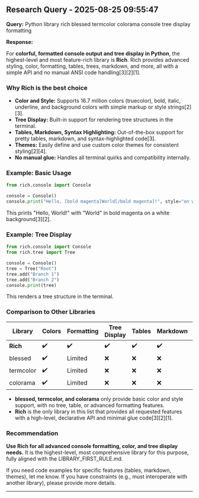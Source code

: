 
## Research Query - 2025-08-25 09:55:47

**Query:** Python library rich blessed termcolor colorama console tree display formatting

**Response:**

For **colorful, formatted console output and tree display in Python**, the highest-level and most feature-rich library is **Rich**. Rich provides advanced styling, color, formatting, tables, trees, markdown, and more, all with a simple API and no manual ANSI code handling[3][2][1].

### Why Rich is the best choice

- **Color and Style:** Supports 16.7 million colors (truecolor), bold, italic, underline, and background colors with simple markup or style strings[2][3].
- **Tree Display:** Built-in support for rendering tree structures in the terminal.
- **Tables, Markdown, Syntax Highlighting:** Out-of-the-box support for pretty tables, markdown, and syntax-highlighted code[3].
- **Themes:** Easily define and use custom color themes for consistent styling[2][4].
- **No manual glue:** Handles all terminal quirks and compatibility internally.

### Example: Basic Usage

```python
from rich.console import Console

console = Console()
console.print("Hello, [bold magenta]World[/bold magenta]!", style="on white")
```
This prints "Hello, World!" with "World" in bold magenta on a white background[3][2].

### Example: Tree Display

```python
from rich.console import Console
from rich.tree import Tree

console = Console()
tree = Tree("Root")
tree.add("Branch 1")
tree.add("Branch 2")
console.print(tree)
```
This renders a tree structure in the terminal.

### Comparison to Other Libraries

| Library      | Colors | Formatting | Tree Display | Tables | Markdown | Themes | API Simplicity |
|--------------|--------|------------|--------------|--------|----------|--------|----------------|
| **Rich**     | ✔️     | ✔️         | ✔️           | ✔️     | ✔️       | ✔️     | High           |
| blessed      | ✔️     | Limited    | ❌           | ❌     | ❌       | ❌     | Medium         |
| termcolor    | ✔️     | Limited    | ❌           | ❌     | ❌       | ❌     | Simple         |
| colorama     | ✔️     | Limited    | ❌           | ❌     | ❌       | ❌     | Simple         |

- **blessed, termcolor, and colorama** only provide basic color and style support, with no tree, table, or advanced formatting features.
- **Rich** is the only library in this list that provides all requested features with a high-level, declarative API and minimal glue code[3][2][1].

### Recommendation

**Use Rich for all advanced console formatting, color, and tree display needs.** It is the highest-level, most comprehensive library for this purpose, fully aligned with the LIBRARY_FIRST_RULE.md.

If you need code examples for specific features (tables, markdown, themes), let me know. If you have constraints (e.g., must interoperate with another library), please provide more details.

---
